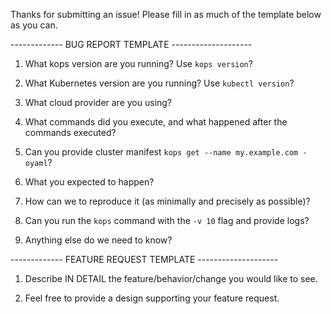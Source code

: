 Thanks for submitting an issue! Please fill in as much of the template below as
you can.

------------- BUG REPORT TEMPLATE --------------------

1. What kops version are you running? Use `kops version`?

1. What Kubernetes version are you running? Use `kubectl version`?

1. What cloud provider are you using?

1. What commands did you execute, and what happened after the commands executed?

1. Can you provide cluster manifest `kops get --name my.example.com -oyaml`?

1. What you expected to happen?

1. How can we to reproduce it (as minimally and precisely as possible)?

1. Can you run the `kops` command with the `-v 10` flag and provide logs?

1. Anything else do we need to know?

------------- FEATURE REQUEST TEMPLATE --------------------

1. Describe IN DETAIL the feature/behavior/change you would like to see.

1. Feel free to provide a design supporting your feature request.
